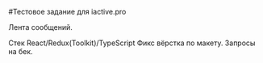 #Тестовое задание для iactive.pro

  Лента сообщений.

  Стек React/Redux(Toolkit)/TypeScript
  Фикс вёрстка по макету.
  Запросы на бек.